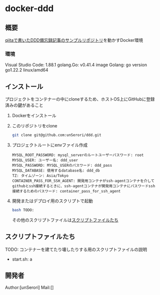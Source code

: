 # docker-ddd

## 概要

[qiitaで書いたDDD備忘録記事のサンプルリポジトリ](https://github.com/unSerori/ddd)を動かすDocker環境

### 環境

Visual Studio Code: 1.88.1
golang.Go: v0.41.4
image Golang: go version go1.22.2 linux/amd64

## インストール

プロジェクトをコンテナーの中にcloneするため、ホストOS上にGitHubに登録済みの鍵があること

1. Dockerをインストール
2. このリポジトリをclone

    ```bash
    git clone git@github.com:unSerori/ddd.git
    ```

3. プロジェクトルートにenvファイル作成

    ```env:.env
    MYSQL_ROOT_PASSWORD: mysql_serverのルートユーザーパスワード: root
    MYSQL_USER: ユーザー名: ddd_user
    MYSQL_PASSWORD: MYSQL_USERのパスワード: ddd_pass
    MYSQL_DATABASE: 使用するdatabase名: ddd_db
    TZ: タイムゾーン: Asia/Tokyo
    CONTAINER_PASS_FOR_SSH_AGENT: 開発用コンテナがssh-agentコンテナを介してgithubとssh接続するときに、ssh-agentコンテナが開発用コンテナにパスワードssh接続するためのパスワード: container_pass_for_ssh_agent
    ```

4. 開発またはデプロイ用のスクリプトで起動

    ```bash
    bash TODO:
    ```

    その他のスクリプトファイルは[スクリプトファイルたち](#スクリプトファイルたち)

## スクリプトファイルたち

TODO: コンテナーを建てたり壊したりする用のスクリプトファイルの説明

- start.sh: a

## 開発者

Author:[unSerori]
Mail:[]
